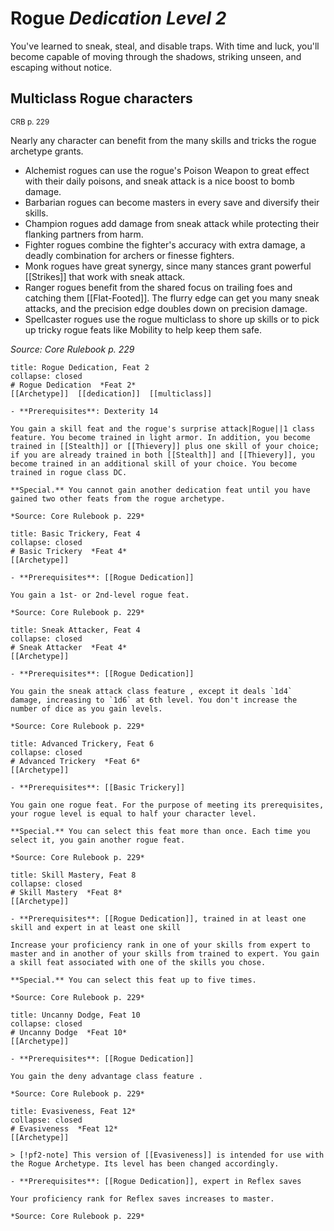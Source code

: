 
# Rogue *Dedication Level 2*  

You've learned to sneak, steal, and disable traps. With time and luck, you'll become capable of moving through the shadows, striking unseen, and escaping without notice.

## Multiclass Rogue characters
<sup>CRB p. 229</sup>

Nearly any character can benefit from the many skills and tricks the rogue archetype grants.

- Alchemist rogues can use the rogue's Poison Weapon to great effect with their daily poisons, and sneak attack is a nice boost to bomb damage.
- Barbarian rogues can become masters in every save and diversify their skills.
- Champion rogues add damage from sneak attack while protecting their flanking partners from harm.
- Fighter rogues combine the fighter's accuracy with extra damage, a deadly combination for archers or finesse fighters.
- Monk rogues have great synergy, since many stances grant powerful [[Strikes]] that work with sneak attack.
- Ranger rogues benefit from the shared focus on trailing foes and catching them [[Flat-Footed]]. The flurry edge can get you many sneak attacks, and the precision edge doubles down on precision damage.
- Spellcaster rogues use the rogue multiclass to shore up skills or to pick up tricky rogue feats like Mobility to help keep them safe.

*Source: Core Rulebook p. 229*

```ad-embed-feat
title: Rogue Dedication, Feat 2
collapse: closed
# Rogue Dedication  *Feat 2*  
[[Archetype]]  [[dedication]]  [[multiclass]]  

- **Prerequisites**: Dexterity 14

You gain a skill feat and the rogue's surprise attack|Rogue||1 class feature. You become trained in light armor. In addition, you become trained in [[Stealth]] or [[Thievery]] plus one skill of your choice; if you are already trained in both [[Stealth]] and [[Thievery]], you become trained in an additional skill of your choice. You become trained in rogue class DC.

**Special.** You cannot gain another dedication feat until you have gained two other feats from the rogue archetype.

*Source: Core Rulebook p. 229*  
```  

```ad-embed-feat
title: Basic Trickery, Feat 4
collapse: closed
# Basic Trickery  *Feat 4*  
[[Archetype]]  

- **Prerequisites**: [[Rogue Dedication]]

You gain a 1st- or 2nd-level rogue feat.

*Source: Core Rulebook p. 229*  
```  

```ad-embed-feat
title: Sneak Attacker, Feat 4
collapse: closed
# Sneak Attacker  *Feat 4*  
[[Archetype]]  

- **Prerequisites**: [[Rogue Dedication]]

You gain the sneak attack class feature , except it deals `1d4` damage, increasing to `1d6` at 6th level. You don't increase the number of dice as you gain levels.

*Source: Core Rulebook p. 229*  
```  

```ad-embed-feat
title: Advanced Trickery, Feat 6
collapse: closed
# Advanced Trickery  *Feat 6*  
[[Archetype]]  

- **Prerequisites**: [[Basic Trickery]]

You gain one rogue feat. For the purpose of meeting its prerequisites, your rogue level is equal to half your character level.

**Special.** You can select this feat more than once. Each time you select it, you gain another rogue feat.

*Source: Core Rulebook p. 229*  
```  

```ad-embed-feat
title: Skill Mastery, Feat 8
collapse: closed
# Skill Mastery  *Feat 8*  
[[Archetype]]  

- **Prerequisites**: [[Rogue Dedication]], trained in at least one skill and expert in at least one skill

Increase your proficiency rank in one of your skills from expert to master and in another of your skills from trained to expert. You gain a skill feat associated with one of the skills you chose.

**Special.** You can select this feat up to five times.

*Source: Core Rulebook p. 229*  
```  

```ad-embed-feat
title: Uncanny Dodge, Feat 10
collapse: closed
# Uncanny Dodge  *Feat 10*  
[[Archetype]]  

- **Prerequisites**: [[Rogue Dedication]]

You gain the deny advantage class feature .

*Source: Core Rulebook p. 229*  
```  

```ad-embed-feat
title: Evasiveness, Feat 12*
collapse: closed
# Evasiveness  *Feat 12*  
[[Archetype]]  

> [!pf2-note] This version of [[Evasiveness]] is intended for use with the Rogue Archetype. Its level has been changed accordingly.

- **Prerequisites**: [[Rogue Dedication]], expert in Reflex saves

Your proficiency rank for Reflex saves increases to master.

*Source: Core Rulebook p. 229*  
```
